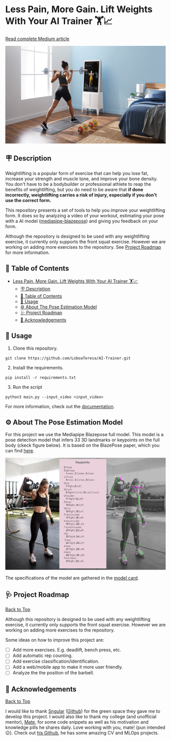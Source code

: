 # Less Pain, More Gain. Lift Weights With Your AI Trainer 🏋️📈

[Read complete Medium article](https://medium.com/@loboateresa/less-pain-more-gain-3737fe287079)

<p align="center">
<img src="assets/Tempo-Weight-Lifting.gif"
    alt="ai_trainer"
    width=550 />
</p>

## 🪧 Description

Weightlifting is a popular form of exercise that can help you lose fat, increase your strength and muscle tone, and improve your bone density. You don't have to be a bodybuilder or professional athlete to reap the benefits of weightlifting, but you do need to be aware that **if done incorrectly, weightlifting carries a risk of injury, especially if you don't use the correct form.**

This repository presents a set of tools to help you improve your weightlifting form. It does so by analyzing a video of your workout, estimating your pose with a AI model ([mediapipe-blazepose](https://developers.google.com/mediapipe/solutions/vision/pose_landmarker)) and giving you feedback on your form. 

Although the repository is designed to be used with any weightlifting exercise, it currently only supports the front squat exercise. However we are working on adding more exercises to the repository. See [Project Roadmap](#-project-roadmap) for more information.

## 📝 Table of Contents
- [Less Pain, More Gain. Lift Weights With Your AI Trainer 🏋️📈](#less-pain-more-gain-lift-weights-with-your-ai-trainer-️)
  - [🪧 Description](#-description)
  - [📝 Table of Contents](#-table-of-contents)
  - [🚀 Usage](#-usage)
  - [⚙️ About The Pose Estimation Model](#️-about-the-pose-estimation-model)
  - [🩺 Project Roadmap](#-project-roadmap)
  - [👥  Acknowledgements](#--acknowledgements)

## 🚀 Usage
1. Clone this repository.
```
git clone https://github.com/LoboaTeresa/AI-Trainer.git
```
2. Install the requirements.
```
pip install -r requirements.txt
```
3. Run the script 
```
python3 main.py --input_video <input_video>
```

For more information, check out the [documentation](docs/tutorial_front_squat.ipynb).

## ⚙️ About The Pose Estimation Model

For this project we use the Mediapipe Blazepose full model. This model is a pose detection model that infers 33 3D landmarks or keypoints on the full body (ckeck figure below). It is based on the BlazePose paper, which you can find [here](https://arxiv.org/abs/2006.10204).


<p align="center">
<img src="assets/kp_format.png"
    alt="kps_format"
    width=550 />
</p>

The specifications of the model are gathered in the [model card](docs/Model_Card_BlazePose_GHUM_3D.pdf).

## 🩺 Project Roadmap
[Back to Top](#️-less-pain-more-gain-lift-weights-with-your-ai-trainer-️️)

Although this repository is designed to be used with any weightlifting exercise, it currently only supports the front squat exercise. However we are working on adding more exercises to the repository.

Some ideas on how to improve this project are:
- [ ] Add more exercises. E.g. deadlift, bench press, etc.
- [ ] Add automatic rep counting.
- [ ] Add exercise classification/identification.
- [ ] Add a web/mobile app to make it more user friendly.
- [ ] Analyze the the position of the barbell.

## 👥  Acknowledgements
[Back to Top](#️-less-pain-more-gain-lift-weights-with-your-ai-trainer-️️)

I would like to thank [Sngular](https://ai.sngular.com/) ([Github](https://github.com/sngular)) for the green space they gave me to develop this project. I would also like to thank my college (and unofficial mentor), [Mate](https://www.linkedin.com/in/aimatesanz/), for some code snippets as well as his motivation and knowledge pills he shares daily. Love working with you, mate! (pun intended😉). Check out [his Github](https://github.com/Matesanz), he has some amazing CV and MLOps projects.
